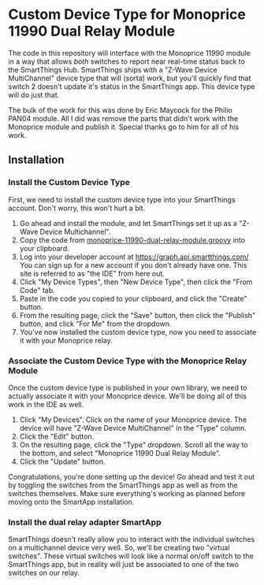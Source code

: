 # Custom Device Type for Monoprice 11990 Dual Relay Module

The code in this repository will interface with the Monoprice 11990 module in a way that allows *both* switches to report near real-time status back to the SmartThings Hub.  SmartThings ships with a "Z-Wave Device MultiChannel" device type that will (sorta) work, but you'll quickly find that switch 2 doesn't update it's status in the SmartThings app.  This device type will do just that.

The bulk of the work for this was done by Eric Maycock for the Philio PAN04 module.  All I did was remove the parts that didn't work with the Monoprice module and publish it.  Special thanks go to him for all of his work.

## Installation

### Install the Custom Device Type
First, we need to install the custom device type into your SmartThings account.  Don't worry, this won't hurt a bit.

1. Go ahead and install the module, and let SmartThings set it up as a "Z-Wave Device Multichannel".
1. Copy the code from [monoprice-11990-dual-relay-module.groovy](https://raw.githubusercontent.com/justintime/ST-Monoprice-Dual-Relay-Module/master/devicetypes/justintime/monoprice-11990-dual-relay-module.src/monoprice-11990-dual-relay-module.groovy) into your clipboard.
1. Log into your developer account at https://graph.api.smartthings.com/  You can sign up for a new account if you don't already have one.  This site is referred to as "the IDE" from here out.
1. Click "My Device Types", then "New Device Type", then click the "From Code" tab.
1. Paste in the code you copied to your clipboard, and click the "Create" button.
1. From the resulting page, click the "Save" button, then click the "Publish" button, and click "For Me" from the dropdown.
1. You've now installed the custom device type, now you need to associate it with your Monoprice relay.

### Associate the Custom Device Type with the Monoprice Relay Module
Once the custom device type is published in your own library, we need to actually associate it with your Monoprice device.  We'll be doing all of this work in the IDE as well.

1. Click "My Devices".  Click on the name of your Monoprice device.  The device will have "Z-Wave Device MultiChannel" in the "Type" column.
1. Click the "Edit" button.
1. On the resulting page, click the "Type" dropdown.  Scroll all the way to the bottom, and select "Monoprice 11990 Dual Relay Module".
1. Click the "Update" button.

Congratulations, you're done setting up the device!  Go ahead and test it out by toggling the switches from the SmartThings app as well as from the switches themselves.  Make sure everything's working as planned before moving onto the SmartApp installation.

### Install the dual relay adapter SmartApp

SmartThings doesn't really allow you to interact with the individual switches on a multichannel device very well.  So, we'll be creating two "virtual switches".  These virtual switches will look like a normal on/off switch to the SmartThings app, but in reality will just be associated to one of the two switches on our relay.

 
